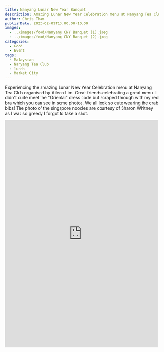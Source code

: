 ```yaml
---
title: Nanyang Lunar New Year Banquet
description: Amazing Lunar New Year Celebration menu at Nanyang Tea Club
author: Chris Tham
publishDate: 2022-02-09T13:00:00+10:00
images:
  - ../images/food/Nanyang CNY Banquet (1).jpeg
  - ../images/food/Nanyang CNY Banquet (2).jpeg
categories:
  - Food
  - Event
tags:
  - Malaysian
  - Nanyang Tea Club
  - lunch
  - Market City
---
```

Experiencing the amazing Lunar New Year Celebration menu at Nanyang Tea Club organised by Aileen Lim. Great friends celebrating a great menu. I didn't quite meet the "Oriental" dress code but scraped through with my red bra which you can see in some photos. We all look so cute wearing the crab bibs! The photo of the singapore noodles are courtesy of Sharon Whitney as I was so greedy I forgot to take a shot.

<iframe src="https://www.facebook.com/plugins/post.php?href=https%3A%2F%2Fwww.facebook.com%2Fchris1.tham%2Fposts%2Fpfbid02JjnzMUPV2Qu6Qn4evqjxcWUFue6v5ZGHt1iSrxyfEjQrVHBXAJwZNTBKqPm4wq5ul&show_text=true&width=500" width="500" height="742" style="border:none;overflow:hidden" scrolling="no" frameborder="0" allowfullscreen="true" allow="autoplay; clipboard-write; encrypted-media; picture-in-picture; web-share"></iframe>
